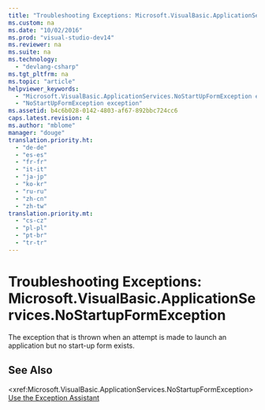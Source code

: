 ```yaml
---
title: "Troubleshooting Exceptions: Microsoft.VisualBasic.ApplicationServices.NoStartupFormException"
ms.custom: na
ms.date: "10/02/2016"
ms.prod: "visual-studio-dev14"
ms.reviewer: na
ms.suite: na
ms.technology: 
  - "devlang-csharp"
ms.tgt_pltfrm: na
ms.topic: "article"
helpviewer_keywords: 
  - "Microsoft.VisualBasic.ApplicationServices.NoStartUpFormException exception"
  - "NoStartUpFormException exception"
ms.assetid: b4c6b028-0142-4803-af67-892bbc724cc6
caps.latest.revision: 4
ms.author: "mblome"
manager: "douge"
translation.priority.ht: 
  - "de-de"
  - "es-es"
  - "fr-fr"
  - "it-it"
  - "ja-jp"
  - "ko-kr"
  - "ru-ru"
  - "zh-cn"
  - "zh-tw"
translation.priority.mt: 
  - "cs-cz"
  - "pl-pl"
  - "pt-br"
  - "tr-tr"
---
```

# Troubleshooting Exceptions: Microsoft.VisualBasic.ApplicationServices.NoStartupFormException
The exception that is thrown when an attempt is made to launch an application but no start-up form exists.  
  
## See Also  
 \<xref:Microsoft.VisualBasic.ApplicationServices.NoStartupFormException>   
 [Use the Exception Assistant](../Topic/How%20to:%20Use%20the%20Exception%20Assistant.md)